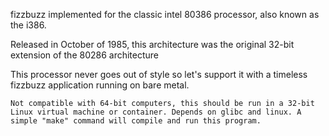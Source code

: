 fizzbuzz implemented for the classic intel 80386 processor, also known as the i386. 

Released in October of 1985, this architecture was the original 32-bit extension of the 80286 architecture

This processor never goes out of style so let's support it with a timeless fizzbuzz application running on bare metal.


```Not compatible with 64-bit computers, this should be run in a 32-bit Linux virtual machine or container. Depends on glibc and linux. A simple "make" command will compile and run this program.```
